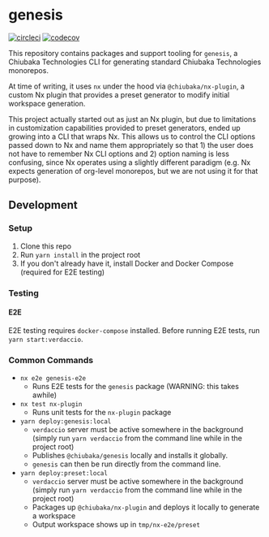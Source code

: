 # genesis

[![circleci](https://circleci.com/gh/chiubaka/genesis.svg?style=shield)](https://app.circleci.com/pipelines/github/chiubaka/genesis?filter=all)
[![codecov](https://codecov.io/gh/chiubaka/genesis/branch/master/graph/badge.svg?token=RV9CfKz4GB)](https://codecov.io/gh/chiubaka/genesis)

This repository contains packages and support tooling for `genesis`, a Chiubaka Technologies CLI for
generating standard Chiubaka Technologies monorepos.

At time of writing, it uses `nx` under the hood via `@chiubaka/nx-plugin`, a custom Nx plugin that provides
a preset generator to modify initial workspace generation.

This project actually started out as just an Nx plugin, but due to limitations in customization capabilities
provided to preset generators, ended up growing into a CLI that wraps Nx. This allows us to control the CLI
options passed down to Nx and name them appropriately so that 1) the user does not have to remember Nx CLI options and 2) option naming is less confusing, since Nx operates using a slightly different paradigm (e.g. Nx expects generation of org-level monorepos, but we are not using it for that purpose).

## Development

### Setup
1. Clone this repo
2. Run `yarn install` in the project root
3. If you don't already have it, install Docker and Docker Compose (required for E2E testing)

### Testing
#### E2E
E2E testing requires `docker-compose` installed. Before running E2E tests, run `yarn start:verdaccio`.

### Common Commands
- `nx e2e genesis-e2e`
  - Runs E2E tests for the `genesis` package (WARNING: this takes awhile)
- `nx test nx-plugin`
  - Runs unit tests for the `nx-plugin` package
- `yarn deploy:genesis:local`
  - `verdaccio` server must be active somewhere in the background (simply run `yarn verdaccio` from the command line while in the project root)
  - Publishes `@chiubaka/genesis` locally and installs it globally.
  - `genesis` can then be run directly from the command line.
- `yarn deploy:preset:local`
  - `verdaccio` server must be active somewhere in the background (simply run `yarn verdaccio` from the command line while in the project root)
  - Packages up `@chiubaka/nx-plugin` and deploys it locally to generate a workspace
  - Output workspace shows up in `tmp/nx-e2e/preset`
